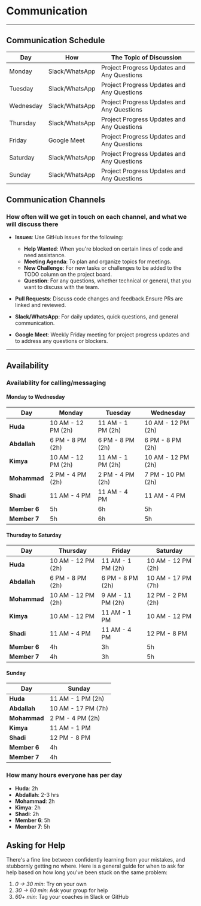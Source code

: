 <!--
    this template is for inspiration, feel free to change it however you like!

    Careful! be sure to protect your privacy when filling out this document
        everything you write here will be public
        so share only what you are comfortable sharing online
        you can share the rest in confidence with you group by another channel
-->

# Communication

______________________________________________________________________

## Communication Schedule

| Day       | How              | The Topic of Discussion                       |
|-----------|------------------|-----------------------------------------------|
| Monday    | Slack/WhatsApp   | Project Progress Updates and Any Questions    |
| Tuesday   | Slack/WhatsApp   | Project Progress Updates and Any Questions    |
| Wednesday | Slack/WhatsApp   | Project Progress Updates and Any Questions    |
| Thursday  | Slack/WhatsApp   | Project Progress Updates and Any Questions    |
| Friday    | Google Meet      | Project Progress Updates and Any Questions    |
| Saturday  | Slack/WhatsApp   | Project Progress Updates and Any Questions    |
| Sunday    | Slack/WhatsApp   | Project Progress Updates and Any Questions    |

## Communication Channels

### How often will we get in touch on each channel, and what we will discuss there

- **Issues**: Use GitHub issues for the following:
  - **Help Wanted**: When you're blocked on certain lines of code and need assistance.
  - **Meeting Agenda**: To plan and organize topics for meetings.
  - **New Challenge**: For new tasks or challenges to be added to the TODO
   column on the project board.
  - **Question**: For any questions, whether technical or general, that you
   want to discuss with the team.

- **Pull Requests**: Discuss code changes and feedback.Ensure PRs are linked
   and reviewed.
- **Slack/WhatsApp**: For daily updates, quick questions, and general communication.
- **Google Meet**: Weekly Friday meeting for project progress updates and to
   address any questions or blockers.

______________________________________________________________________

## Availability

### Availability for calling/messaging

#### Monday to Wednesday

| Day          | Monday            | Tuesday           | Wednesday         |
|--------------|-------------------|-------------------|-------------------|
| **Huda**     | 10 AM - 12 PM (2h)| 11 AM - 1 PM (2h) | 10 AM - 12 PM (2h)|
| **Abdallah** | 6 PM - 8 PM (2h)  | 6 PM - 8 PM (2h)  | 6 PM - 8 PM (2h)  |
| **Kimya**    | 10 AM - 12 PM (2h)| 11 AM - 1 PM (2h) | 10 AM - 12 PM (2h)|
| **Mohammad** | 2 PM - 4 PM (2h)  | 2 PM - 4 PM (2h)  | 7 PM - 10 PM (2h) |
| **Shadi**    | 11 AM - 4 PM      | 11 AM - 4 PM      | 11 AM - 4 PM      |
| **Member 6** | 5h                | 6h                | 5h                |
| **Member 7** | 5h                | 6h                | 5h                |

#### Thursday to Saturday

| Day          | Thursday          | Friday            | Saturday          |
|--------------|-------------------|-------------------|-------------------|
| **Huda**     | 10 AM - 12 PM (2h)| 11 AM - 1 PM (2h) | 10 AM - 12 PM (2h)|
| **Abdallah** | 6 PM - 8 PM (2h)  | 6 PM - 8 PM (2h)  | 10 AM - 17 PM (7h)|
| **Mohammad** | 10 AM - 12 PM (2h)| 9 AM - 11 PM (2h) | 12 PM - 2 PM (2h) |
| **Kimya**    | 10 AM - 12 PM     | 11 AM -  1 PM     | 10 AM - 12 PM     |
| **Shadi**    | 11 AM - 4 PM      | 11 AM - 4 PM      | 12 PM - 8 PM      |
| **Member 6** | 4h                | 3h                | 5h                |
| **Member 7** | 4h                | 3h                | 5h                |

#### Sunday

| Day          | Sunday              |
|--------------|---------------------|
| **Huda**     | 11 AM - 1 PM (2h)   |
| **Abdallah** | 10 AM - 17 PM (7h)  |
| **Mohammad** | 2 PM - 4 PM (2h)    |
| **Kimya**    | 11 AM - 1 PM        |
| **Shadi**    | 12 PM - 8 PM        |
| **Member 6** | 4h                  |
| **Member 7** | 4h                  |

### How many hours everyone has per day

- **Huda**: 2h
- **Abdallah**: 2-3 hrs
- **Mohammad**: 2h
- **Kimya**: 2h
- **Shadi**: 2h
- **Member 6**: 5h
- **Member 7**: 5h

## Asking for Help

There's a fine line between confidently learning from your mistakes, and
stubbornly getting no where. Here is a general guide for when to ask for help
based on how long you've been stuck on the same problem:

1. _0 -> 30 min_: Try on your own
1. _30 -> 60 min_: Ask your group for help
1. _60+ min_: Tag your coaches in Slack or GitHub
